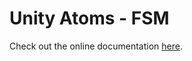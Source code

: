 # Unity Atoms - FSM

Check out the online documentation [here](https://adamramberg.github.io/unity-atoms/).
